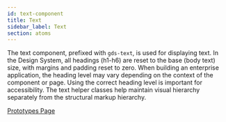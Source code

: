 ```yaml
---
id: text-component
title: Text
sidebar_label: Text
section: atoms
---
```


The text component, prefixed with `gds-text`, is used for displaying text. In the Design System, all headings (h1-h6) are reset to the base (body text) size, with margins and padding reset to zero. When building an enterprise application, the heading level may vary depending on the context of the component or page. Using the correct heading level is important for accessibility. The text helper classes help maintain visual hierarchy separately from the structural markup hierarchy.

<p style="margin-bottom: 0.8em">
    <a href="https://ds.gumgum.com/stable/index.html#gds-text" target="_blank">Prototypes Page</a>
</p>
